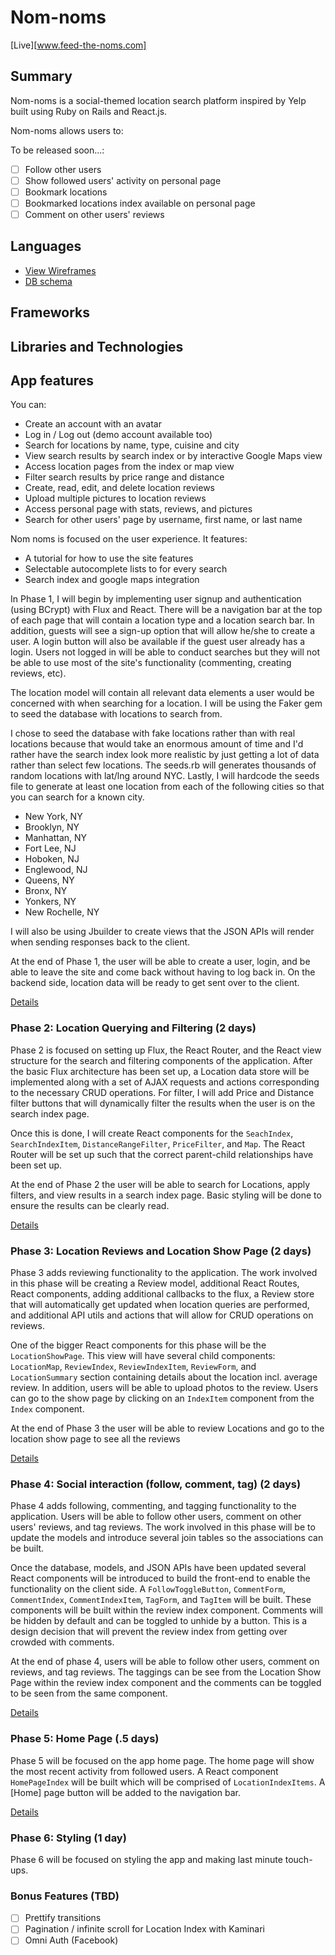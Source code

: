 # Nom-noms

[Live][www.feed-the-noms.com]

## Summary

Nom-noms is a social-themed location search platform inspired by Yelp built using Ruby on Rails and React.js.

Nom-noms allows users to:


To be released soon...:
- [ ] Follow other users
- [ ] Show followed users' activity on personal page
- [ ] Bookmark locations
- [ ] Bookmarked locations index available on personal page
- [ ] Comment on other users' reviews

## Languages
* [View Wireframes][view]
* [DB schema][schema]

[view]: ./docs/views.md
[schema]: ./docs/schema.md

## Frameworks

## Libraries and Technologies

## App features
You can:
- Create an account with an avatar
- Log in / Log out (demo account available too)
- Search for locations by name, type, cuisine and city
- View search results by search index or by interactive Google Maps view
- Access location pages from the index or map view
- Filter search results by price range and distance
- Create, read, edit, and delete location reviews
- Upload multiple pictures to location reviews
- Access personal page with stats, reviews, and pictures
- Search for other users' page by username, first name, or last name

Nom noms is focused on the user experience. It features:
- A tutorial for how to use the site features
- Selectable autocomplete lists to for every search
- Search index and google maps integration

In Phase 1, I will begin by implementing user signup and authentication (using BCrypt) with Flux and React. There will be a navigation bar at the top of each page that will contain a location type and a location search bar. In addition, guests will see a sign-up option that will allow he/she to create a user. A login button will also be available if the guest user already has a login. Users not logged in will be able to conduct searches but they will not be able to use most of the site's functionality (commenting, creating reviews, etc).

The location model will contain all relevant data elements a user would be concerned with when searching for a location. I will be using the Faker gem to seed the database with locations to search from.

I chose to seed the database with fake locations rather than with real locations because that would take an enormous amount of time and I'd rather have the search index look more realistic by just getting a lot of data rather than select few locations.  The seeds.rb will generates thousands of random locations with lat/lng around NYC. Lastly, I will hardcode the seeds file to generate at least one location from each of the following cities so that you can search for a known city.

* New York, NY
* Brooklyn, NY
* Manhattan, NY
* Fort Lee, NJ
* Hoboken, NJ
* Englewood, NJ
* Queens, NY
* Bronx, NY
* Yonkers, NY
* New Rochelle, NY

I will also be using Jbuilder to create views that the JSON APIs will render when sending responses back to the client.

At the end of Phase 1, the user will be able to create a user, login, and be able to leave the site and come back without having to log back in.  On the backend side, location data will be ready to get sent over to the client.

[Details][phase-one]

### Phase 2: Location Querying and Filtering (2 days)

Phase 2 is focused on setting up Flux, the React Router, and the React view structure for the search and filtering components of the application. After the basic Flux architecture has been set up, a Location data store will be implemented along with a set of AJAX requests and actions corresponding to the necessary CRUD operations. For filter, I will add Price and Distance filter buttons that will dynamically filter the results when the user is on the search index page.

Once this is done, I will create React components for the `SeachIndex`, `SearchIndexItem`, `DistanceRangeFilter`, `PriceFilter`, and `Map`. The React Router will be set up such that the correct parent-child relationships have been set up.

At the end of Phase 2 the user will be able to search for Locations, apply filters, and view results in a search index page. Basic styling will be done to ensure the results can be clearly read.

[Details][phase-two]

### Phase 3: Location Reviews and Location Show Page (2 days)

Phase 3 adds reviewing functionality to the application. The work involved in this phase will be creating a Review model, additional React Routes, React components, adding additional callbacks to the flux, a Review store that will automatically get updated when location queries are performed, and additional API utils and actions that will allow for CRUD operations on reviews.

One of the bigger React components for this phase will be the `LocationShowPage`. This view will have several child components: `LocationMap`, `ReviewIndex`, `ReviewIndexItem`, `ReviewForm`, and `LocationSummary` section containing details about the location incl. average review. In addition, users will be able to upload photos to the review.  Users can go to the show page by clicking on an `IndexItem` component from the `Index` component.

At the end of Phase 3 the user will be able to review Locations and go to the location show page to see all the reviews

[Details][phase-three]

### Phase 4: Social interaction (follow, comment, tag) (2 days)

Phase 4 adds following, commenting, and tagging functionality to the application.  Users will be able to follow other users, comment on other users' reviews, and tag reviews.  The work involved in this phase will be to update the models and introduce several join tables so the associations can be built.

Once the database, models, and JSON APIs have been updated several React components will be introduced to build the front-end to enable the functionality on the client side. A `FollowToggleButton`, `CommentForm`, `CommentIndex`, `CommentIndexItem`, `TagForm`, and `TagItem` will be built. These components will be built within the review index component. Comments will be hidden by default and can be toggled to unhide by a button. This is a design decision that will prevent the review index from getting over crowded with comments.

At the end of phase 4, users will be able to follow other users, comment on reviews, and tag reviews. The taggings can be see from the Location Show Page within the review index component and the comments can be toggled to be seen from the same component.

[Details][phase-four]

### Phase 5: Home Page (.5 days)

Phase 5 will be focused on the app home page.  The home page will show the most recent activity from followed users. A React component `HomePageIndex` will be built which will be comprised of `LocationIndexItems`. A [Home] page button will be added to the navigation bar.

[Details][phase-five]
### Phase 6: Styling (1 day)

Phase 6 will be focused on styling the app and making last minute touch-ups.

### Bonus Features (TBD)
- [ ] Prettify transitions
- [ ] Pagination / infinite scroll for Location Index with Kaminari
- [ ] Omni Auth (Facebook)

[phase-one]: ./docs/phases/phase1.md
[phase-two]: ./docs/phases/phase2.md
[phase-three]: ./docs/phases/phase3.md
[phase-four]: ./docs/phases/phase4.md
[phase-five]: ./docs/phases/phase5.md
